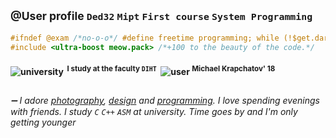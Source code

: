 <!--comment-->
## <sub>@User profile `Ded32` `Mipt` `First course` `System Programming`</sub>

<!--tags-->

<!--#define meow-code.meow-->
```C
#ifndef @exam /*no-o-o*/ #define freetime programming; while (!$get.dark & !$friends->are.calling) {~write-programs;}
#include <ultra-boost meow.pack> /*+100 to the beauty of the code.*/
```
<!--user common info-->
#### <p align="left" dir="auto"> ![university](https://psv4.userapi.com/c534536/u354403795/docs/d23/8754cd07a253/study.png?extra=NIolMMr9QAsVH95bKH1eGrwkPAkyLBbbsisDBLnqetcNcWrXp5BHIuzXLLnVkxQ3cYg-k34O17XDV__4gBffdBKSlUcTnti9jHhrMGZjByoZ_MxLnzqxH-e6YTerYotlPpjRumuYX8pvMhNSH_COqsA-)<sup>&nbsp; I study at the faculty ` DIHT `</sup> &nbsp;![user](https://psv4.userapi.com/c237031/u354403795/docs/d31/b8dc0aaf5db7/user.png?extra=7d93OVSGHhWzNdfdgto3fA_nHb2by9cmGWGgARFGhUN9NxD9k6fIuq_2nd0MucyYtu6c7w3KSN9D43HmoBldO9cm6UPeHlK03omWnK6DrCoUjhPPF8TIu82DGA6r8YNyz_-T9FDYW8PfHG5yXYXXVlRu) <sup> Michael Krapchatov' 18</sup>&nbsp;&nbsp;&nbsp;&nbsp;&nbsp;&nbsp;&nbsp;&nbsp;&nbsp;&nbsp;&nbsp;&nbsp;&nbsp;<p>
##
###### ➖ I adore [photography](), [design]() and [programming](). I love spending evenings with friends. I study `C` `C++` `ASM`  at university. Time goes by and I'm only getting younger
